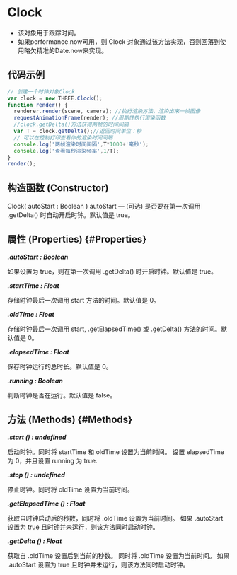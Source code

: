 # Clock

- 该对象用于跟踪时间。
- 如果performance.now可用，则 Clock 对象通过该方法实现，否则回落到使用略欠精准的Date.now来实现。
  
## 代码示例
```js
// 创建一个时钟对象Clock
var clock = new THREE.Clock();
function render() {
  renderer.render(scene, camera); //执行渲染方法，渲染出来一帧图像
  requestAnimationFrame(render); //周期性执行渲染函数
  //clock.getDelta()方法获得两帧的时间间隔
  var T = clock.getDelta();//返回时间单位：秒
  // 可以在控制打印查看你的渲染时间间隔
  console.log('两帧渲染时间间隔',T*1000+'毫秒');
  console.log('查看每秒渲染频率',1/T);
}
render();
```

## 构造函数 (Constructor)

Clock( autoStart : Boolean )
autoStart — (可选) 是否要在第一次调用 .getDelta() 时自动开启时钟。默认值是 true。

## 属性 (Properties) {#Properties}

***.autoStart : Boolean***

如果设置为 true，则在第一次调用 .getDelta() 时开启时钟。默认值是 true。

***.startTime : Float***

存储时钟最后一次调用 start 方法的时间。默认值是 0。

***.oldTime : Float***

存储时钟最后一次调用 start, .getElapsedTime() 或 .getDelta() 方法的时间。默认值是 0。

***.elapsedTime : Float***

保存时钟运行的总时长。默认值是 0。

***.running : Boolean***

判断时钟是否在运行。默认值是 false。

## 方法 (Methods) {#Methods}

***.start () : undefined***

启动时钟。同时将 startTime 和 oldTime 设置为当前时间。 设置 elapsedTime 为 0，并且设置 running 为 true.

***.stop () : undefined***

停止时钟。同时将 oldTime 设置为当前时间。

***.getElapsedTime () : Float***

获取自时钟启动后的秒数，同时将 .oldTime 设置为当前时间。
如果 .autoStart 设置为 true 且时钟并未运行，则该方法同时启动时钟。

***.getDelta () : Float***

获取自 .oldTime 设置后到当前的秒数。 同时将 .oldTime 设置为当前时间。
如果 .autoStart 设置为 true 且时钟并未运行，则该方法同时启动时钟。

